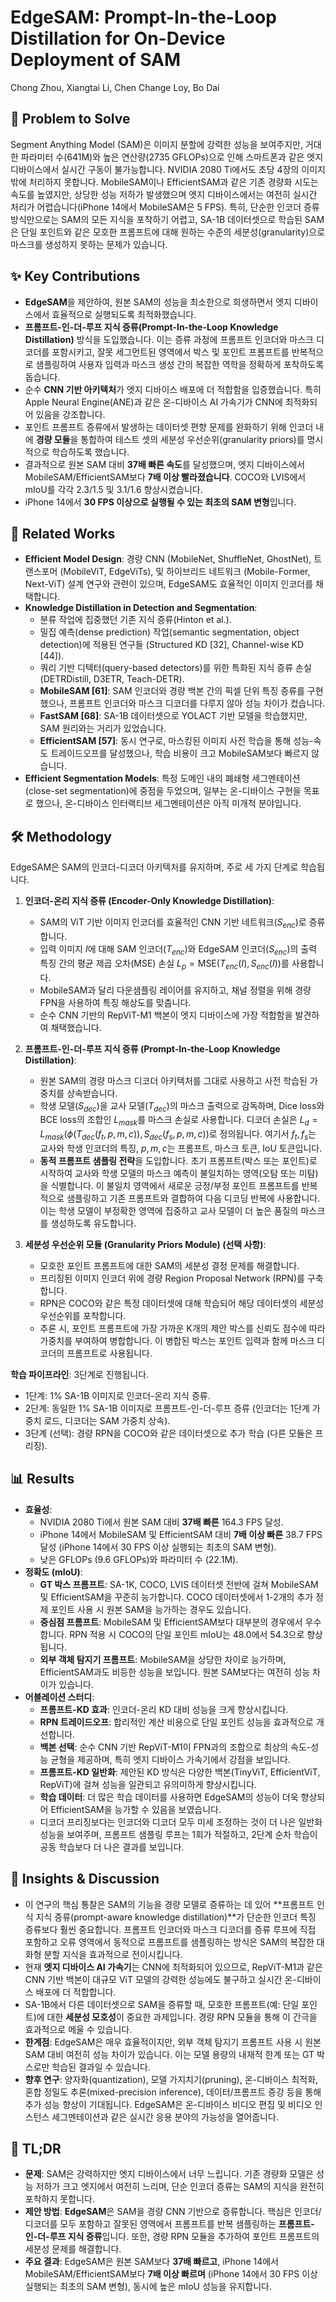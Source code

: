 # EdgeSAM: Prompt-In-the-Loop Distillation for On-Device Deployment of SAM

Chong Zhou, Xiangtai Li, Chen Change Loy, Bo Dai

## 🧩 Problem to Solve

Segment Anything Model (SAM)은 이미지 분할에 강력한 성능을 보여주지만, 거대한 파라미터 수(641M)와 높은 연산량(2735 GFLOPs)으로 인해 스마트폰과 같은 엣지 디바이스에서 실시간 구동이 불가능합니다. NVIDIA 2080 Ti에서도 초당 4장의 이미지밖에 처리하지 못합니다. MobileSAM이나 EfficientSAM과 같은 기존 경량화 시도는 속도를 높였지만, 상당한 성능 저하가 발생했으며 엣지 디바이스에서는 여전히 실시간 처리가 어렵습니다(iPhone 14에서 MobileSAM은 5 FPS). 특히, 단순한 인코더 증류 방식만으로는 SAM의 모든 지식을 포착하기 어렵고, SA-1B 데이터셋으로 학습된 SAM은 단일 포인트와 같은 모호한 프롬프트에 대해 원하는 수준의 세분성(granularity)으로 마스크를 생성하지 못하는 문제가 있습니다.

## ✨ Key Contributions

* **EdgeSAM**을 제안하여, 원본 SAM의 성능을 최소한으로 희생하면서 엣지 디바이스에서 효율적으로 실행되도록 최적화했습니다.
* **프롬프트-인-더-루프 지식 증류(Prompt-In-the-Loop Knowledge Distillation)** 방식을 도입했습니다. 이는 증류 과정에 프롬프트 인코더와 마스크 디코더를 포함시키고, 잘못 세그먼트된 영역에서 박스 및 포인트 프롬프트를 반복적으로 샘플링하여 사용자 입력과 마스크 생성 간의 복잡한 역학을 정확하게 포착하도록 돕습니다.
* 순수 **CNN 기반 아키텍처**가 엣지 디바이스 배포에 더 적합함을 입증했습니다. 특히 Apple Neural Engine(ANE)과 같은 온-디바이스 AI 가속기가 CNN에 최적화되어 있음을 강조합니다.
* 포인트 프롬프트 증류에서 발생하는 데이터셋 편향 문제를 완화하기 위해 인코더 내에 **경량 모듈**을 통합하여 테스트 셋의 세분성 우선순위(granularity priors)를 명시적으로 학습하도록 했습니다.
* 결과적으로 원본 SAM 대비 **37배 빠른 속도**를 달성했으며, 엣지 디바이스에서 MobileSAM/EfficientSAM보다 **7배 이상 빨라졌습니다**. COCO와 LVIS에서 mIoU를 각각 2.3/1.5 및 3.1/1.6 향상시켰습니다.
* iPhone 14에서 **30 FPS 이상으로 실행될 수 있는 최초의 SAM 변형**입니다.

## 📎 Related Works

* **Efficient Model Design**: 경량 CNN (MobileNet, ShuffleNet, GhostNet), 트랜스포머 (MobileViT, EdgeViTs), 및 하이브리드 네트워크 (Mobile-Former, Next-ViT) 설계 연구와 관련이 있으며, EdgeSAM도 효율적인 이미지 인코더를 채택합니다.
* **Knowledge Distillation in Detection and Segmentation**:
  * 분류 작업에 집중했던 기존 지식 증류(Hinton et al.).
  * 밀집 예측(dense prediction) 작업(semantic segmentation, object detection)에 적용된 연구들 (Structured KD [32], Channel-wise KD [44]).
  * 쿼리 기반 디텍터(query-based detectors)를 위한 특화된 지식 증류 손실 (DETRDistill, D3ETR, Teach-DETR).
  * **MobileSAM [61]**: SAM 인코더와 경량 백본 간의 픽셀 단위 특징 증류를 구현했으나, 프롬프트 인코더와 마스크 디코더를 다루지 않아 성능 차이가 컸습니다.
  * **FastSAM [68]**: SA-1B 데이터셋으로 YOLACT 기반 모델을 학습했지만, SAM 원리와는 거리가 있었습니다.
  * **EfficientSAM [57]**: 동시 연구로, 마스킹된 이미지 사전 학습을 통해 성능-속도 트레이드오프를 달성했으나, 학습 비용이 크고 MobileSAM보다 빠르지 않습니다.
* **Efficient Segmentation Models**: 특정 도메인 내의 폐쇄형 세그멘테이션(close-set segmentation)에 중점을 두었으며, 일부는 온-디바이스 구현을 목표로 했으나, 온-디바이스 인터랙티브 세그멘테이션은 아직 미개척 분야입니다.

## 🛠️ Methodology

EdgeSAM은 SAM의 인코더-디코더 아키텍처를 유지하며, 주로 세 가지 단계로 학습됩니다.

1. **인코더-온리 지식 증류 (Encoder-Only Knowledge Distillation)**:
    * SAM의 ViT 기반 이미지 인코더를 효율적인 CNN 기반 네트워크($S_{enc}$)로 증류합니다.
    * 입력 이미지 $I$에 대해 SAM 인코더($T_{enc}$)와 EdgeSAM 인코더($S_{enc}$)의 출력 특징 간의 평균 제곱 오차(MSE) 손실 $L_p = \text{MSE}(T_{enc}(I), S_{enc}(I))$를 사용합니다.
    * MobileSAM과 달리 다운샘플링 레이어를 유지하고, 채널 정렬을 위해 경량 FPN을 사용하여 특징 해상도를 맞춥니다.
    * 순수 CNN 기반의 RepViT-M1 백본이 엣지 디바이스에 가장 적합함을 발견하여 채택했습니다.

2. **프롬프트-인-더-루프 지식 증류 (Prompt-In-the-Loop Knowledge Distillation)**:
    * 원본 SAM의 경량 마스크 디코더 아키텍처를 그대로 사용하고 사전 학습된 가중치를 상속받습니다.
    * 학생 모델($S_{dec}$)을 교사 모델($T_{dec}$)의 마스크 출력으로 감독하며, Dice loss와 BCE loss의 조합인 $L_{mask}$를 마스크 손실로 사용합니다. 디코더 손실은 $L_d = L_{mask}(\phi(T_{dec}(f_t,p,m,c)), S_{dec}(f_s,p,m,c))$로 정의됩니다. 여기서 $f_t, f_s$는 교사와 학생 인코더의 특징, $p, m, c$는 프롬프트, 마스크 토큰, IoU 토큰입니다.
    * **동적 프롬프트 샘플링 전략**을 도입합니다. 초기 프롬프트(박스 또는 포인트)로 시작하여 교사와 학생 모델의 마스크 예측이 불일치하는 영역(오탐 또는 미탐)을 식별합니다. 이 불일치 영역에서 새로운 긍정/부정 포인트 프롬프트를 반복적으로 샘플링하고 기존 프롬프트와 결합하여 다음 디코딩 반복에 사용합니다. 이는 학생 모델이 부정확한 영역에 집중하고 교사 모델이 더 높은 품질의 마스크를 생성하도록 유도합니다.

3. **세분성 우선순위 모듈 (Granularity Priors Module) (선택 사항)**:
    * 모호한 포인트 프롬프트에 대한 SAM의 세분성 결정 문제를 해결합니다.
    * 프리징된 이미지 인코더 위에 경량 Region Proposal Network (RPN)를 구축합니다.
    * RPN은 COCO와 같은 특정 데이터셋에 대해 학습되어 해당 데이터셋의 세분성 우선순위를 포착합니다.
    * 추론 시, 포인트 프롬프트에 가장 가까운 K개의 제안 박스를 신뢰도 점수에 따라 가중치를 부여하여 병합합니다. 이 병합된 박스는 포인트 입력과 함께 마스크 디코더의 프롬프트로 사용됩니다.

**학습 파이프라인**: 3단계로 진행됩니다.

* 1단계: 1% SA-1B 이미지로 인코더-온리 지식 증류.
* 2단계: 동일한 1% SA-1B 이미지로 프롬프트-인-더-루프 증류 (인코더는 1단계 가중치 로드, 디코더는 SAM 가중치 상속).
* 3단계 (선택): 경량 RPN을 COCO와 같은 데이터셋으로 추가 학습 (다른 모듈은 프리징).

## 📊 Results

* **효율성**:
  * NVIDIA 2080 Ti에서 원본 SAM 대비 **37배 빠른** 164.3 FPS 달성.
  * iPhone 14에서 MobileSAM 및 EfficientSAM 대비 **7배 이상 빠른** 38.7 FPS 달성 (iPhone 14에서 30 FPS 이상 실행되는 최초의 SAM 변형).
  * 낮은 GFLOPs (9.6 GFLOPs)와 파라미터 수 (22.1M).
* **정확도 (mIoU)**:
  * **GT 박스 프롬프트**: SA-1K, COCO, LVIS 데이터셋 전반에 걸쳐 MobileSAM 및 EfficientSAM을 꾸준히 능가합니다. COCO 데이터셋에서 1-2개의 추가 정제 포인트 사용 시 원본 SAM을 능가하는 경우도 있습니다.
  * **중심점 프롬프트**: MobileSAM 및 EfficientSAM보다 대부분의 경우에서 우수합니다. RPN 적용 시 COCO의 단일 포인트 mIoU는 48.0에서 54.3으로 향상됩니다.
  * **외부 객체 탐지기 프롬프트**: MobileSAM을 상당한 차이로 능가하며, EfficientSAM과도 비등한 성능을 보입니다. 원본 SAM보다는 여전히 성능 차이가 있습니다.
* **어블레이션 스터디**:
  * **프롬프트-KD 효과**: 인코더-온리 KD 대비 성능을 크게 향상시킵니다.
  * **RPN 트레이드오프**: 합리적인 계산 비용으로 단일 포인트 성능을 효과적으로 개선합니다.
  * **백본 선택**: 순수 CNN 기반 RepViT-M1이 FPN과의 조합으로 최상의 속도-성능 균형을 제공하며, 특히 엣지 디바이스 가속기에서 강점을 보입니다.
  * **프롬프트-KD 일반화**: 제안된 KD 방식은 다양한 백본(TinyViT, EfficientViT, RepViT)에 걸쳐 성능을 일관되고 유의미하게 향상시킵니다.
  * **학습 데이터**: 더 많은 학습 데이터를 사용하면 EdgeSAM의 성능이 더욱 향상되어 EfficientSAM을 능가할 수 있음을 보였습니다.
  * 디코더 프리징보다는 인코더와 디코더 모두 미세 조정하는 것이 더 나은 일반화 성능을 보여주며, 프롬프트 샘플링 루프는 1회가 적절하고, 2단계 순차 학습이 공동 학습보다 더 나은 결과를 보입니다.

## 🧠 Insights & Discussion

* 이 연구의 핵심 통찰은 SAM의 기능을 경량 모델로 증류하는 데 있어 **프롬프트 인식 지식 증류(prompt-aware knowledge distillation)**가 단순한 인코더 특징 증류보다 훨씬 중요합니다. 프롬프트 인코더와 마스크 디코더를 증류 루프에 직접 포함하고 오류 영역에서 동적으로 프롬프트를 샘플링하는 방식은 SAM의 복잡한 대화형 분할 지식을 효과적으로 전이시킵니다.
* 현재 **엣지 디바이스 AI 가속기**는 CNN에 최적화되어 있으므로, RepViT-M1과 같은 CNN 기반 백본이 대규모 ViT 모델의 강력한 성능에도 불구하고 실시간 온-디바이스 배포에 더 적합합니다.
* SA-1B에서 다른 데이터셋으로 SAM을 증류할 때, 모호한 프롬프트(예: 단일 포인트)에 대한 **세분성 모호성**이 중요한 과제입니다. 경량 RPN 모듈을 통해 이 간극을 효과적으로 메울 수 있습니다.
* **한계점**: EdgeSAM은 매우 효율적이지만, 외부 객체 탐지기 프롬프트 사용 시 원본 SAM 대비 여전히 성능 차이가 있습니다. 이는 모델 용량의 내재적 한계 또는 GT 박스로만 학습된 결과일 수 있습니다.
* **향후 연구**: 양자화(quantization), 모델 가지치기(pruning), 온-디바이스 최적화, 혼합 정밀도 추론(mixed-precision inference), 데이터/프롬프트 증강 등을 통해 추가 성능 향상이 기대됩니다. EdgeSAM은 온-디바이스 비디오 편집 및 비디오 인스턴스 세그멘테이션과 같은 실시간 응용 분야의 가능성을 열어줍니다.

## 📌 TL;DR

* **문제**: SAM은 강력하지만 엣지 디바이스에서 너무 느립니다. 기존 경량화 모델은 성능 저하가 크고 엣지에서 여전히 느리며, 단순 인코더 증류는 SAM의 지식을 완전히 포착하지 못합니다.
* **제안 방법**: **EdgeSAM**은 SAM을 경량 CNN 기반으로 증류합니다. 핵심은 인코더/디코더를 모두 포함하고 잘못된 영역에서 프롬프트를 반복 샘플링하는 **프롬프트-인-더-루프 지식 증류**입니다. 또한, 경량 RPN 모듈을 추가하여 포인트 프롬프트의 세분성 문제를 해결합니다.
* **주요 결과**: EdgeSAM은 원본 SAM보다 **37배 빠르고**, iPhone 14에서 MobileSAM/EfficientSAM보다 **7배 이상 빠르며** (iPhone 14에서 30 FPS 이상 실행되는 최초의 SAM 변형), 동시에 높은 mIoU 성능을 유지합니다.
